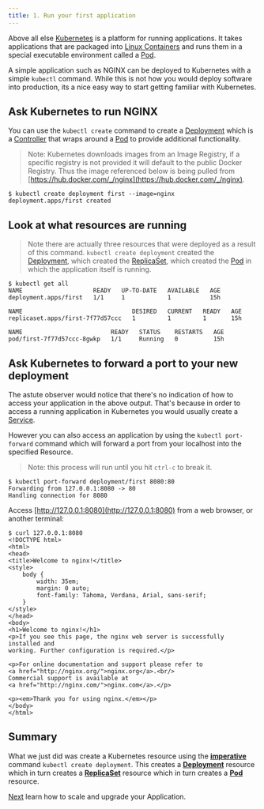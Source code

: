 ```yaml
---
title: 1. Run your first application
---
```


Above all else [Kubernetes](https://kubernetes.io) is a platform for running applications. It takes applications that are packaged into [Linux Containers](/glossary/#container) and runs them in a special executable environment called a [Pod](/glossary/#pod).

A simple application such as NGINX can be deployed to Kubernetes with a simple `kubectl` command. While this is not how you would deploy software into production, its a nice easy way to start getting familiar with Kubernetes.

## Ask Kubernetes to run NGINX

You can use the `kubectl create` command to create a [Deployment](/glossary/#deployment) which is a [Controller](/glossary/#controller) that wraps around a [Pod](/glossary/#pod) to provide additional functionality.

> Note: Kubernetes downloads images from an Image Registry, if a specific registry is not provided it will default to the public Docker Registry. Thus the image referenced below is being pulled from [https://hub.docker.com/_/nginx](https://hub.docker.com/_/nginx).

```console
$ kubectl create deployment first --image=nginx
deployment.apps/first created
```

## Look at what resources are running

> Note there are actually three resources that were deployed as a result of this command. `kubectl create deployment` created the [Deployment](/glossary/#deployment), which created the [ReplicaSet](/glossary/#replicaset), which created the [Pod](/glossary/#pod) in which the application itself is running.

```console
$ kubectl get all
NAME                    READY   UP-TO-DATE   AVAILABLE   AGE
deployment.apps/first   1/1     1            1           15h

NAME                               DESIRED   CURRENT   READY   AGE
replicaset.apps/first-7f77d57ccc   1         1         1       15h

NAME                         READY   STATUS    RESTARTS   AGE
pod/first-7f77d57ccc-8gwkp   1/1     Running   0          15h
```

## Ask Kubernetes to forward a port to your new deployment

The astute observer would notice that there's no indication of how to access your application in the above output. That's because in order to access a running application in Kubernetes you would usually create a [Service](/glossary/#service).

However you can also access an application by using the `kubectl port-forward` command which will forward a port from your localhost into the specified Resource.

> Note: this process will run until you hit `ctrl-c` to break it.

```console
$ kubectl port-forward deployment/first 8080:80
Forwarding from 127.0.0.1:8080 -> 80
Handling connection for 8080
```

Access [http://127.0.0.1:8080](http://127.0.0.1:8080) from a web browser, or another terminal:

```console
$ curl 127.0.0.1:8080
<!DOCTYPE html>
<html>
<head>
<title>Welcome to nginx!</title>
<style>
    body {
        width: 35em;
        margin: 0 auto;
        font-family: Tahoma, Verdana, Arial, sans-serif;
    }
</style>
</head>
<body>
<h1>Welcome to nginx!</h1>
<p>If you see this page, the nginx web server is successfully installed and
working. Further configuration is required.</p>

<p>For online documentation and support please refer to
<a href="http://nginx.org/">nginx.org</a>.<br/>
Commercial support is available at
<a href="http://nginx.com/">nginx.com</a>.</p>

<p><em>Thank you for using nginx.</em></p>
</body>
</html>
```

## Summary

What we just did was create a Kubernetes resource using the **[imperative](/glossary/#imperative)** command `kubectl create deployment`. This creates a **[Deployment](/glossary/#deployment)** resource which in turn creates a **[ReplicaSet](/glossary/#replicaset)** resource which in turn creates a **[Pod](/glossary/#pod)** resource.

[Next](/getting-started/2) learn how to scale and upgrade your Application.
